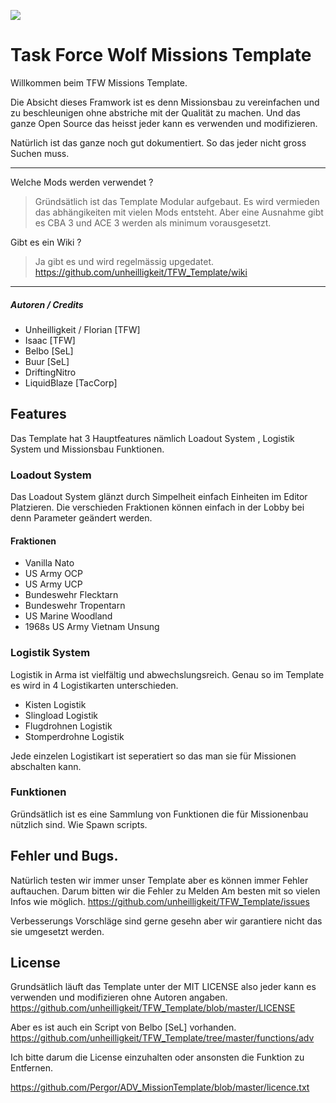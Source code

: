 ![](https://task-force-wolf.de/styles/elegance_ed/theme/images/logo_neu.png)

# Task Force Wolf Missions Template

Willkommen beim TFW Missions Template.

Die Absicht dieses Framwork ist es denn Missionsbau zu vereinfachen und zu beschleunigen ohne abstriche mit der Qualität zu machen.
Und das ganze Open Source das heisst jeder kann es verwenden und modifizieren.

Natürlich ist das ganze noch gut dokumentiert. So das jeder nicht gross Suchen muss.

***

Welche Mods werden verwendet ?

> Gründsätlich ist das Template Modular aufgebaut. Es wird vermieden das abhängikeiten mit vielen Mods entsteht.
> Aber eine Ausnahme gibt es  CBA 3 und ACE 3 werden als minimum vorausgesetzt.

Gibt es ein Wiki ?

> Ja gibt es und wird regelmässig upgedatet.
> https://github.com/unheilligkeit/TFW_Template/wiki

***

##### Autoren / Credits

- Unheilligkeit / Florian [TFW]
- Isaac  [TFW]
- Belbo [SeL]
- Buur [SeL]
- DriftingNitro
- LiquidBlaze [TacCorp]

## Features  

Das Template hat 3 Hauptfeatures nämlich Loadout System , Logistik System und Missionsbau Funktionen.

### Loadout System

Das Loadout System glänzt durch Simpelheit einfach Einheiten im Editor Platzieren.
Die verschieden Fraktionen können einfach in der Lobby bei denn Parameter geändert werden. 


#### Fraktionen
- Vanilla Nato
- US Army OCP
- US Army UCP
- Bundeswehr Flecktarn
- Bundeswehr Tropentarn
- US Marine Woodland
- 1968s US Army Vietnam Unsung  

### Logistik System

Logistik in Arma ist vielfältig und abwechslungsreich.
Genau so im Template es wird in 4 Logistikarten unterschieden.

- Kisten Logistik
- Slingload Logistik
- Flugdrohnen Logistik
- Stomperdrohne Logistik

Jede einzelen Logistikart ist seperatiert so das man sie für Missionen abschalten kann.

### Funktionen 

Gründsätlich ist es eine Sammlung von Funktionen die für Missionenbau nützlich sind.
Wie Spawn scripts. 


## Fehler und Bugs.

Natürlich testen wir immer unser Template aber es können immer Fehler auftauchen.
Darum bitten wir die Fehler zu Melden
Am besten mit so vielen Infos wie möglich.
https://github.com/unheilligkeit/TFW_Template/issues

Verbesserungs Vorschläge sind gerne gesehn aber wir garantiere nicht das sie umgesetzt werden. 

## License

Grundsätlich läuft das Template unter der MIT LICENSE also jeder kann es verwenden und modifizieren ohne Autoren angaben.
https://github.com/unheilligkeit/TFW_Template/blob/master/LICENSE

Aber es ist auch ein Script von Belbo [SeL] vorhanden. 
https://github.com/unheilligkeit/TFW_Template/tree/master/functions/adv

Ich bitte darum die License einzuhalten oder ansonsten die Funktion zu Entfernen.

https://github.com/Pergor/ADV_MissionTemplate/blob/master/licence.txt


